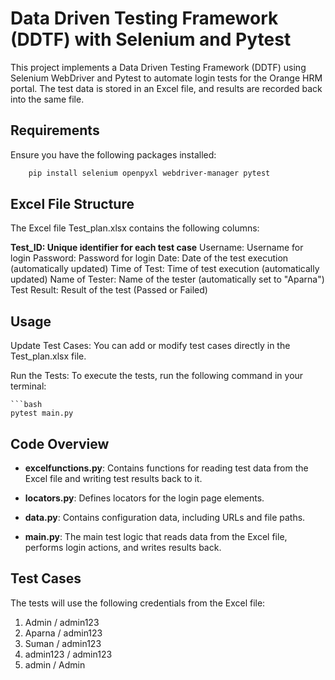 # Data Driven Testing Framework (DDTF) with Selenium and Pytest

This project implements a Data Driven Testing Framework (DDTF) using Selenium WebDriver and Pytest to automate login tests for the Orange HRM portal. The test data is stored in an Excel file, and results are recorded back into the same file.


## Requirements

Ensure you have the following packages installed:

```bash
    pip install selenium openpyxl webdriver-manager pytest
```
## Excel File Structure
The Excel file Test_plan.xlsx contains the following columns:

**Test_ID: Unique identifier for each test case**
Username: Username for login
Password: Password for login
Date: Date of the test execution (automatically updated)
Time of Test: Time of test execution (automatically updated)
Name of Tester: Name of the tester (automatically set to "Aparna")
Test Result: Result of the test (Passed or Failed)

## Usage
Update Test Cases: You can add or modify test cases directly in the Test_plan.xlsx file.

Run the Tests: To execute the tests, run the following command in your terminal:

    ```bash
    pytest main.py

## Code Overview
* **excelfunctions.py**: Contains functions for reading test data from the Excel file and writing test results back to it.

* **locators.py**: Defines locators for the login page elements.

* **data.py**: Contains configuration data, including URLs and file paths.

* **main.py**: The main test logic that reads data from the Excel file, performs login actions, and writes results back.

## Test Cases
The tests will use the following credentials from the Excel file:

1. Admin / admin123
2. Aparna / admin123
3. Suman / admin123
4. admin123 / admin123
5. admin / Admin